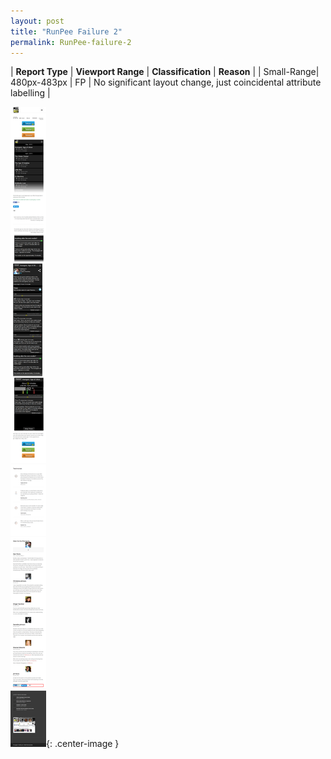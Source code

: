 ```yaml
---
layout: post
title: "RunPee Failure 2"
permalink: RunPee-failure-2
---
```

| **Report Type** | **Viewport Range** | **Classification** | **Reason** |
| Small-Range| 480px-483px | FP | No significant layout change, just coincidental attribute labelling | 

![Screenshot of the fault](../assets/images/RunPee/fault2/smallrangeWidth481.png){: .center-image }